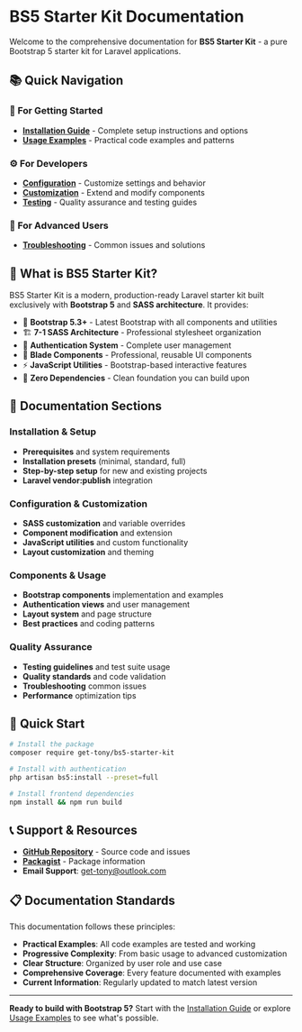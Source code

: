 # BS5 Starter Kit Documentation

Welcome to the comprehensive documentation for **BS5 Starter Kit** - a pure Bootstrap 5 starter kit for Laravel applications.

## 📚 Quick Navigation

### 🚀 For Getting Started
- **[Installation Guide](installation.md)** - Complete setup instructions and options
- **[Usage Examples](usage-examples.md)** - Practical code examples and patterns

### ⚙️ For Developers
- **[Configuration](configuration.md)** - Customize settings and behavior
- **[Customization](customization.md)** - Extend and modify components
- **[Testing](testing.md)** - Quality assurance and testing guides

### 🔧 For Advanced Users
- **[Troubleshooting](troubleshooting.md)** - Common issues and solutions

## 🎯 What is BS5 Starter Kit?

BS5 Starter Kit is a modern, production-ready Laravel starter kit built exclusively with **Bootstrap 5** and **SASS architecture**. It provides:

- 🎨 **Bootstrap 5.3+** - Latest Bootstrap with all components and utilities
- 🏗️ **7-1 SASS Architecture** - Professional stylesheet organization
- 🔐 **Authentication System** - Complete user management
- 🧩 **Blade Components** - Professional, reusable UI components
- ⚡ **JavaScript Utilities** - Bootstrap-based interactive features
- 🎯 **Zero Dependencies** - Clean foundation you can build upon

## 📖 Documentation Sections

### Installation & Setup
- **Prerequisites** and system requirements
- **Installation presets** (minimal, standard, full)
- **Step-by-step setup** for new and existing projects
- **Laravel vendor:publish** integration

### Configuration & Customization
- **SASS customization** and variable overrides
- **Component modification** and extension
- **JavaScript utilities** and custom functionality
- **Layout customization** and theming

### Components & Usage
- **Bootstrap components** implementation and examples
- **Authentication views** and user management
- **Layout system** and page structure
- **Best practices** and coding patterns

### Quality Assurance
- **Testing guidelines** and test suite usage
- **Quality standards** and code validation
- **Troubleshooting** common issues
- **Performance** optimization tips

## 🚀 Quick Start

```bash
# Install the package
composer require get-tony/bs5-starter-kit

# Install with authentication
php artisan bs5:install --preset=full

# Install frontend dependencies
npm install && npm run build
```

## 📞 Support & Resources

- **[GitHub Repository](https://github.com/get-tony/bs5-starter-kit)** - Source code and issues
- **[Packagist](https://packagist.org/packages/get-tony/bs5-starter-kit)** - Package information
- **Email Support**: [get-tony@outlook.com](mailto:get-tony@outlook.com)

## 📋 Documentation Standards

This documentation follows these principles:

- **Practical Examples**: All code examples are tested and working
- **Progressive Complexity**: From basic usage to advanced customization
- **Clear Structure**: Organized by user role and use case
- **Comprehensive Coverage**: Every feature documented with examples
- **Current Information**: Regularly updated to match latest version

---

**Ready to build with Bootstrap 5?** Start with the [Installation Guide](installation.md) or explore [Usage Examples](usage-examples.md) to see what's possible.
